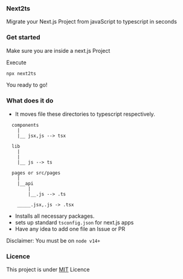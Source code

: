 ### Next2ts

Migrate your Next.js Project from javaScript to typescript in seconds

### Get started


Make sure you are inside a next.js Project


Execute

```bash
npx next2ts
```

You ready to go!


### What does it do

- It moves file these directories to typescript respectively.

```
  components
    |
    |__ jsx,js --> tsx

  lib
    |
    |
    |__ js --> ts

  pages or src/pages
    |
    |__api
        |
        |__.js --> .ts

    _____.jsx,.js -> .tsx
```

- Installs all necessary packages.
- sets up  standard `tsconfig.json` for next.js apps
- Have any idea to add one file an Issue or PR



Disclaimer: You must be on `node v14+`

### Licence

This project is under [MIT](https://github.com/makuzaverite/next2ts) Licence

